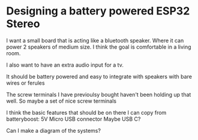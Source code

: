 # Designing a battery powered ESP32 Stereo

I want a small board that is acting like a bluetooth speaker. Where it can power 2 speakers of medium size. I think the goal is comfortable in a living room.

I also want to have an extra audio input for a tv.

It should be battery powered and easy to integrate with speakers with bare wires or ferules

The screw terminals I have previoulsy bought haven't been holding up that well. So maybe a set of nice screw terminals

I think the basic features that should be on there I can copy from batteryboost:
5V Micro USB connector
Maybe USB C?

Can I make a diagram of the systems?
